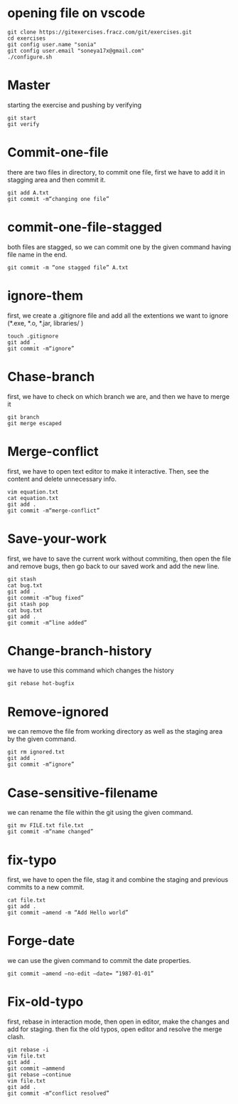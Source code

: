 # opening file on vscode
```
git clone https://gitexercises.fracz.com/git/exercises.git  
cd exercises  
git config user.name "sonia"  
git config user.email "soneya17x@gmail.com"  
./configure.sh  
```
# Master
starting the exercise and pushing by verifying 
```
git start  
git verify
```

# Commit-one-file
there are two files in directory, to commit one file, first we have to add it in stagging area and then commit it.
```
git add A.txt
git commit -m“changing one file”
```
# commit-one-file-stagged
both files are stagged, so we can commit one by the given command having file name in the end.
```
git commit -m “one stagged file” A.txt
```
# ignore-them
first, we create a .gitignore file and add all the extentions we want to ignore (*.exe, *.o, *.jar, libraries/ )
```
touch .gitignore
git add .
git commit -m“ignore”
```
# Chase-branch
first, we have to check on which branch we are, and then we have to merge it
```
git branch
git merge escaped
```
# Merge-conflict
first, we have to open text editor to make it interactive. Then, see the content and delete unnecessary info.
```
vim equation.txt
cat equation.txt
git add .
git commit -m“merge-conflict”
```
# Save-your-work
first, we have to save the current work without commiting, then open the file and remove bugs, then go back to our saved work and add the new line.
```
git stash
cat bug.txt
git add .
git commit -m“bug fixed”
git stash pop
cat bug.txt
git add .
git commit -m“line added”
```
# Change-branch-history
we have to use this command which changes the history
```
git rebase hot-bugfix
```

# Remove-ignored
we can remove the file from working directory as well as the staging area by the given command.
```
git rm ignored.txt
git add .
git commit -m“ignore”
```
# Case-sensitive-filename
we can rename the file within the git using the given command.
```
git mv FILE.txt file.txt
git commit -m“name changed”
```
# fix-typo
first, we have to open the file, stag it and combine the staging and previous commits to a new commit.
```
cat file.txt
git add .
git commit –amend -m “Add Hello world”
```
# Forge-date
we can use the given command to commit the date properties.
```
git commit –amend –no-edit –date= “1987-01-01”
```
# Fix-old-typo
first, rebase in interaction mode, then open in editor, make the changes and add for staging. then fix the old typos, open editor and resolve the merge clash.
```
git rebase -i
vim file.txt
git add .
git commit –ammend
git rebase –continue
vim file.txt
git add .
git commit -m“conflict resolved”
```

